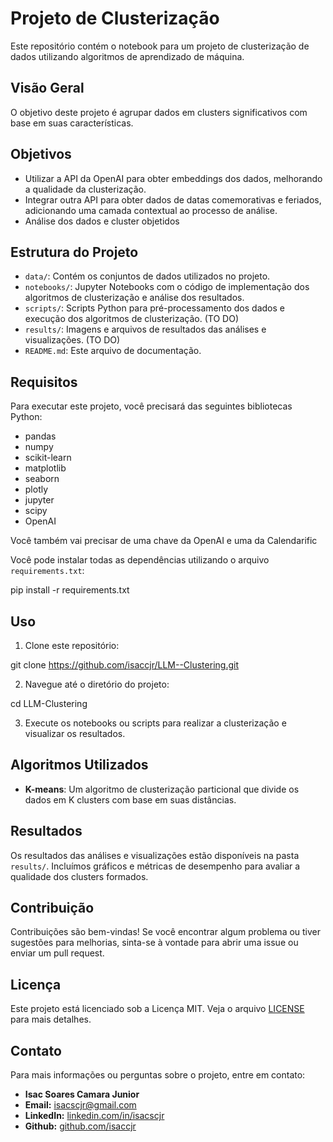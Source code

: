 # Projeto de Clusterização

Este repositório contém o notebook para um projeto de clusterização de dados utilizando algoritmos de aprendizado de máquina.

## Visão Geral

O objetivo deste projeto é agrupar dados em clusters significativos com base em suas características.
## Objetivos

- Utilizar a API da OpenAI para obter embeddings dos dados, melhorando a qualidade da clusterização.
- Integrar outra API para obter dados de datas comemorativas e feriados, adicionando uma camada contextual ao processo de análise.
- Análise dos dados e cluster objetidos

## Estrutura do Projeto

- `data/`: Contém os conjuntos de dados utilizados no projeto.
- `notebooks/`: Jupyter Notebooks com o código de implementação dos algoritmos de clusterização e análise dos resultados.
- `scripts/`: Scripts Python para pré-processamento dos dados e execução dos algoritmos de clusterização. (TO DO)
- `results/`: Imagens e arquivos de resultados das análises e visualizações. (TO DO)
- `README.md`: Este arquivo de documentação.

## Requisitos

Para executar este projeto, você precisará das seguintes bibliotecas Python:

- pandas
- numpy
- scikit-learn
- matplotlib
- seaborn
- plotly
- jupyter
- scipy
- OpenAI

Você também vai precisar de uma chave da OpenAI e uma da Calendarific


Você pode instalar todas as dependências utilizando o arquivo `requirements.txt`:

pip install -r requirements.txt


## Uso

1. Clone este repositório:

git clone https://github.com/isaccjr/LLM--Clustering.git


2. Navegue até o diretório do projeto:

cd LLM-Clustering


3. Execute os notebooks ou scripts para realizar a clusterização e visualizar os resultados. 

## Algoritmos Utilizados

- **K-means**: Um algoritmo de clusterização particional que divide os dados em K clusters com base em suas distâncias.

## Resultados

Os resultados das análises e visualizações estão disponíveis na pasta `results/`. Incluímos gráficos e métricas de desempenho para avaliar a qualidade dos clusters formados.

## Contribuição

Contribuições são bem-vindas! Se você encontrar algum problema ou tiver sugestões para melhorias, sinta-se à vontade para abrir uma issue ou enviar um pull request.

## Licença

Este projeto está licenciado sob a Licença MIT. Veja o arquivo [LICENSE](LICENSE) para mais detalhes.

## Contato

Para mais informações ou perguntas sobre o projeto, entre em contato:

- **Isac Soares Camara Junior**
- **Email:** isacscjr@gmail.com
- **LinkedIn:** [linkedin.com/in/isacscjr](https://linkedin.com/in/isacscjr)
- **Github:** [github.com/isaccjr](https://github.com/isaccjr)


